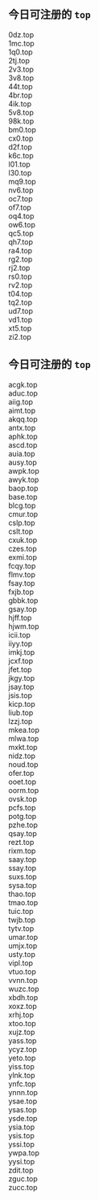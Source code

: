 
## 今日可注册的 `top`
>
0dz.top   
1mc.top   
1q0.top   
2tj.top   
2v3.top   
3v8.top   
44t.top   
4br.top   
4ik.top   
5v8.top   
98k.top   
bm0.top   
cx0.top   
d2f.top   
k6c.top   
l01.top   
l30.top   
mq9.top   
nv6.top   
oc7.top   
of7.top   
oq4.top   
ow6.top   
qc5.top   
qh7.top   
ra4.top   
rg2.top   
rj2.top   
rs0.top   
rv2.top   
t04.top   
tq2.top   
ud7.top   
vd1.top   
xt5.top   
zi2.top   


## 今日可注册的 `top`
>
acgk.top   
aduc.top   
aiig.top   
aimt.top   
akqq.top   
antx.top   
aphk.top   
ascd.top   
auia.top   
ausy.top   
awpk.top   
awyk.top   
baop.top   
base.top   
blcg.top   
cmur.top   
cslp.top   
cslt.top   
cxuk.top   
czes.top   
exmi.top   
fcqy.top   
flmv.top   
fsay.top   
fxjb.top   
gbbk.top   
gsay.top   
hjff.top   
hjwm.top   
icii.top   
iiyy.top   
imkj.top   
jcxf.top   
jfet.top   
jkgy.top   
jsay.top   
jsis.top   
kicp.top   
liub.top   
lzzj.top   
mkea.top   
mlwa.top   
mxkt.top   
nidz.top   
noud.top   
ofer.top   
ooet.top   
oorm.top   
ovsk.top   
pcfs.top   
potg.top   
pzhe.top   
qsay.top   
rezt.top   
rixm.top   
saay.top   
ssay.top   
suxs.top   
sysa.top   
thao.top   
tmao.top   
tuic.top   
twjb.top   
tytv.top   
umar.top   
umjx.top   
usty.top   
vipl.top   
vtuo.top   
vvnn.top   
wuzc.top   
xbdh.top   
xoxz.top   
xrhj.top   
xtoo.top   
xujz.top   
yass.top   
ycyz.top   
yeto.top   
yiss.top   
ylnk.top   
ynfc.top   
ynnn.top   
ysae.top   
ysas.top   
ysde.top   
ysia.top   
ysis.top   
yssi.top   
ywpa.top   
yysi.top   
zdit.top   
zguc.top   
zucc.top   

